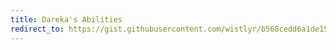 ```yaml
---
title: Dareka's Abilities
redirect_to: https://gist.githubusercontent.com/wistlyr/b568cedd6a1de1563d70e70a54a04f19/raw/80fbb8d1316042ab95c3e7cd115236123d81aaa2/%25E8%25AA%25B0%25E3%2581%258Babi.txt
---
```

